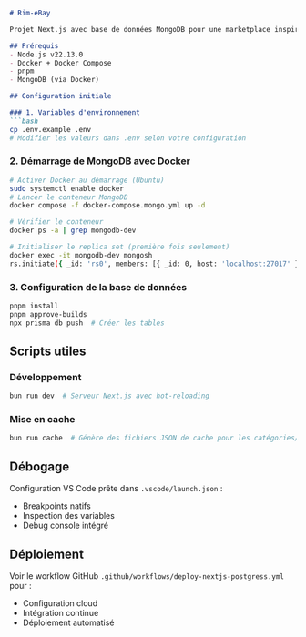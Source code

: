 ```markdown
# Rim-eBay

Projet Next.js avec base de données MongoDB pour une marketplace inspirée d'eBay.

## Prérequis
- Node.js v22.13.0
- Docker + Docker Compose
- pnpm 
- MongoDB (via Docker)

## Configuration initiale

### 1. Variables d'environnement
```bash
cp .env.example .env
# Modifier les valeurs dans .env selon votre configuration
```

### 2. Démarrage de MongoDB avec Docker
```bash
# Activer Docker au démarrage (Ubuntu)
sudo systemctl enable docker
# Lancer le conteneur MongoDB
docker compose -f docker-compose.mongo.yml up -d

# Vérifier le conteneur
docker ps -a | grep mongodb-dev

# Initialiser le replica set (première fois seulement)
docker exec -it mongodb-dev mongosh
rs.initiate({ _id: 'rs0', members: [{ _id: 0, host: 'localhost:27017' }] })
```

### 3. Configuration de la base de données
```bash
pnpm install 
pnpm approve-builds 
npx prisma db push  # Créer les tables
```

## Scripts utiles

### Développement
```bash
bun run dev  # Serveur Next.js avec hot-reloading
```

### Mise en cache
```bash
bun run cache  # Génère des fichiers JSON de cache pour les catégories/annonces
```

## Débogage
Configuration VS Code prête dans `.vscode/launch.json` :
- Breakpoints natifs
- Inspection des variables
- Debug console intégré

## Déploiement
Voir le workflow GitHub `.github/workflows/deploy-nextjs-postgress.yml` pour :
- Configuration cloud
- Intégration continue
- Déploiement automatisé

 
 